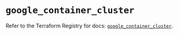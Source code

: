 # `google_container_cluster`

Refer to the Terraform Registry for docs: [`google_container_cluster`](https://registry.terraform.io/providers/hashicorp/google-beta/6.44.0/docs/resources/google_container_cluster).
